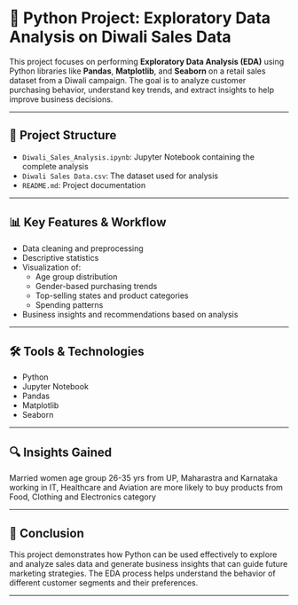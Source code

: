 # 🧮 Python Project: Exploratory Data Analysis on Diwali Sales Data

This project focuses on performing **Exploratory Data Analysis (EDA)** using Python libraries like **Pandas**, **Matplotlib**, and **Seaborn** on a retail sales dataset from a Diwali campaign. The goal is to analyze customer purchasing behavior, understand key trends, and extract insights to help improve business decisions.

---

## 📁 Project Structure

- `Diwali_Sales_Analysis.ipynb`: Jupyter Notebook containing the complete analysis
- `Diwali Sales Data.csv`: The dataset used for analysis
- `README.md`: Project documentation

---

## 📊 Key Features & Workflow

- Data cleaning and preprocessing
- Descriptive statistics
- Visualization of:
  - Age group distribution
  - Gender-based purchasing trends
  - Top-selling states and product categories
  - Spending patterns
- Business insights and recommendations based on analysis

---

## 🛠️ Tools & Technologies

- Python
- Jupyter Notebook
- Pandas
- Matplotlib
- Seaborn

---

## 🔍 Insights Gained

Married women age group 26-35 yrs from UP, Maharastra and Karnataka working in IT, Healthcare and Aviation are more likely to buy products from Food, Clothing and Electronics category

---

## 📌 Conclusion

This project demonstrates how Python can be used effectively to explore and analyze sales data and generate business insights that can guide future marketing strategies. The EDA process helps understand the behavior of different customer segments and their preferences.

---
